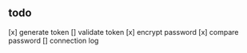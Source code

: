 ## todo

[x] generate token
[] validate token
[x] encrypt password
[x] compare password
[] connection log
